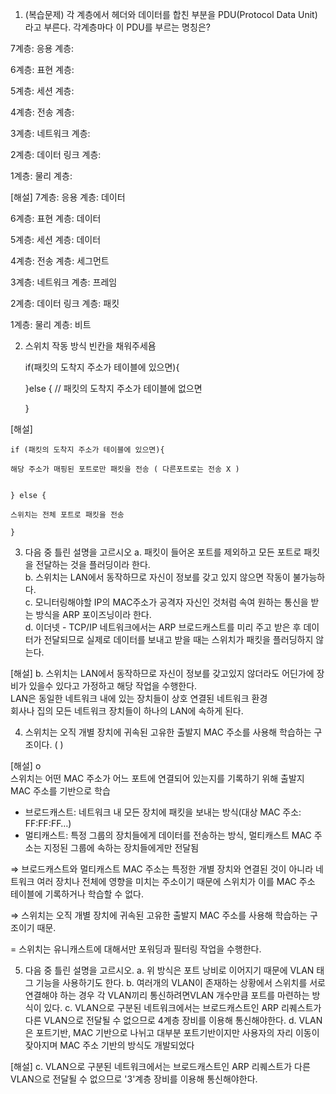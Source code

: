 1. (복습문제) 각 계층에서 헤더와 데이터를 합친 부분을 PDU(Protocol Data Unit)라고 부른다. 각계층마다 이 PDU를 부르는 명칭은?

7계층: 응용 계층:

6계층: 표현 계층:

5계층: 세션 계층:

4계층: 전송 계층:

3계층: 네트워크 계층:

2계층: 데이터 링크 계층:

1계층: 물리 계층:

[해설]
7계층: 응용 계층: 데이터

6계층: 표현 계층: 데이터

5계층: 세션 계층: 데이터

4계층: 전송 계층: 세그먼트

3계층: 네트워크 계층: 프레임

2계층: 데이터 링크 계층: 패킷

1계층: 물리 계층: 비트


2. 스위치 작동 방식 빈칸을 채워주세욤

    
    if(패킷의 도착지 주소가 테이블에 있으면){


    }else {  // 패킷의 도착지 주소가 테이블에 없으면
    
    }

[해설]

    if (패킷의 도착지 주소가 테이블에 있으면){

    해당 주소가 매핑된 포트로만 패킷을 전송 ( 다른포트로는 전송 X )


    } else {

    스위치는 전체 포트로 패킷을 전송

    }


3. 다음 중 틀린 설명을 고르시오
   a. 패킷이 들어온 포트를 제외하고 모든 포트로 패킷을 전달하는 것을 플러딩이라 한다. <br>
   b. 스위치는 LAN에서 동작하므로 자신이 정보를 갖고 있지 않으면 작동이 불가능하다.<br>
   c. 모니터링해야할 IP의 MAC주소가 공격자 자신인 것처럼 속여 원하는 통신을 받는 방식을 ARP 포이즈닝이라 한다.<br>
   d. 이더넷 - TCP/IP 네트워크에서는 ARP 브로드캐스트를 미리 주고 받은 후 데이터가 전달되므로 실제로 데이터를 보내고 받을 때는 스위치가 패킷을 플러딩하지 않는다.<br>

[해설]
b. 스위치는 LAN에서 동작하므로 자신이 정보를 갖고있지 않더라도 어딘가에 장비가 있을수 있다고 가정하고 해당 작업을 수행한다. <br>
LAN은 동일한 네트워크 내에 있는 장치들이 상호 연결된 네트워크 환경 <br>
회사나 집의 모든 네트워크 장치들이 하나의 LAN에 속하게 된다.


4. 스위치는 오직 개별 장치에 귀속된 고유한 출발지 MAC 주소를 사용해 학습하는 구조이다. (   ) <br>

[해설]
o <br>
스위치는 어떤 MAC 주소가 어느 포트에 연결되어 있는지를 기록하기 위해 출발지 MAC 주소를 기반으로 학습

- 브로드캐스트: 네트워크 내 모든 장치에 패킷을 보내는 방식(대상 MAC 주소: FF:FF:FF…)
- 멀티캐스트: 특정 그룹의 장치들에게 데이터를 전송하는 방식, 멀티캐스트 MAC 주소는 지정된 그룹에 속하는 장치들에게만 전달됨

⇒ 브로드캐스트와 멀티캐스트 MAC 주소는 특정한 개별 장치와 연결된 것이 아니라 네트워크 여러 장치나 전체에 영향을 미치는 주소이기 때문에 스위치가 이를 MAC 주소 테이블에 기록하거나 학습할 수 없다.

⇒ 스위치는 오직 개별 장치에 귀속된 고유한 출발지 MAC 주소를 사용해 학습하는 구조이기 때문.

= 스위치는 유니캐스트에 대해서만 포워딩과 필터링 작업을 수행한다.


5. 다음 중 틀린 설명을 고르시오.
   a. 위 방식은 포트 낭비로 이어지기 때문에 VLAN 태그 기능을 사용하기도 한다.
   b. 여러개의 VLAN이 존재하는 상황에서 스위치를 서로 연결해야 하는 경우 각 VLAN끼리 통신하려면VLAN 개수만큼 포트를 마련하는 방식이 있다.
   c. VLAN으로 구분된 네트워크에서는 브로드캐스트인 ARP 리퀘스트가 다른 VLAN으로 전달될 수 없으므로 4계층 장비를 이용해 통신해야한다.
   d. VLAN은 포트기반, MAC 기반으로 나뉘고 대부분 포트기반이지만 사용자의 자리 이동이 잦아지며 MAC 주소 기반의 방식도 개발되었다

[해설]
c. VLAN으로 구분된 네트워크에서는 브로드캐스트인 ARP 리퀘스트가 다른 VLAN으로 전달될 수 없으므로 '3'계층 장비를 이용해 통신해야한다.